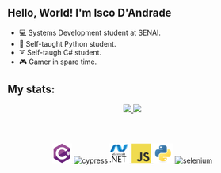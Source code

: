 ## Hello, World! I'm Isco D'Andrade

-  💻 Systems Development student at SENAI.
-  🐍 Self-taught Python student.
-  ➰ Self-taugh C# student.
-  🎮 Gamer in spare time.

## My stats:

<p align="center">
<a href="https://github.com/iscodand">
<img height="140em" src="https://github-readme-stats.vercel.app/api?username=iscodand&show_icons=true&theme=discord_old_blurple&include_all_commits=true&hide_border=true&bg_color=00000000"/>
<img height="140em" src="https://github-readme-stats.vercel.app/api/top-langs/?username=iscodand&layout=compact&langs_count=7&theme=discord_old_blurple&include_all_commits=true&count_private=true&hide_border=true&bg_color=00000000""/>
</p>

<h2></h2>

</br>

<p align="center"> <a href="https://www.w3schools.com/cs/" target="_blank" rel="noreferrer"> <img src="https://raw.githubusercontent.com/devicons/devicon/master/icons/csharp/csharp-original.svg" alt="csharp" width="40" height="40"/> </a> <a href="https://www.cypress.io" target="_blank" rel="noreferrer"> <img src="https://raw.githubusercontent.com/simple-icons/simple-icons/6e46ec1fc23b60c8fd0d2f2ff46db82e16dbd75f/icons/cypress.svg" alt="cypress" width="40" height="40"/> </a> <a href="https://dotnet.microsoft.com/" target="_blank" rel="noreferrer"> <img src="https://raw.githubusercontent.com/devicons/devicon/master/icons/dot-net/dot-net-original-wordmark.svg" alt="dotnet" width="40" height="40"/> </a> <a href="https://developer.mozilla.org/en-US/docs/Web/JavaScript" target="_blank" rel="noreferrer"> <img src="https://raw.githubusercontent.com/devicons/devicon/master/icons/javascript/javascript-original.svg" alt="javascript" width="40" height="40"/> </a> <a href="https://www.python.org" target="_blank" rel="noreferrer"> <img src="https://raw.githubusercontent.com/devicons/devicon/master/icons/python/python-original.svg" alt="python" width="40" height="40"/> </a> <a href="https://www.selenium.dev" target="_blank" rel="noreferrer"> <img src="https://raw.githubusercontent.com/detain/svg-logos/780f25886640cef088af994181646db2f6b1a3f8/svg/selenium-logo.svg" alt="selenium" width="40" height="40"/> </a> </p>
